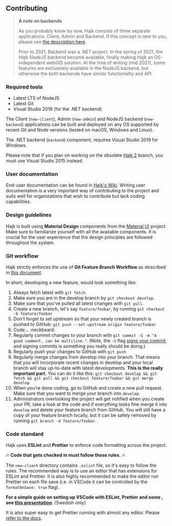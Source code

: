 ## Contributing

>**A note on backends**
>
>As you probably know by now, Hajk consists of three separate applications: Client, Admin and Backend. If this concept is new to you, please see [the description here](https://github.com/hajkmap/Hajk/wiki/Installation-guide-%28for-pre-packaged-releases%29#the-three-editions-of-hajk).
>
>Prior to 2021, Backend was a .NET project. In the spring of 2021, the *Hajk NodeJS backend* became available, finally making Hajk an OS-independent webGIS solution. At the time of writing (mid 2021), some features are exclusively available in the NodeJS backend, but otherwise the both backends have similar functionality and API. 

### Required tools

- Latest LTS of NodeJS
- Latest Git
- Visual Studio 2019 (for the .NET backend)

The Client (`new-client`), Admin (`new-admin`) and NodeJS backend (`new-backend`) applications can be built and deployed on any OS supported by recent Git and Node versions (tested on macOS, Windows and Linux).

The .NET backend (`backend`) component, requires Visual Studio 2019 for Windows. 

Please note that if you plan on working on the obsolete [Hajk 2](https://github.com/hajkmap/Hajk/tree/hajk2.x) branch, you must use Visual Studio 2015 instead.

### User documentation

End-user documentation can be found in [Hajk's Wiki](https://github.com/hajkmap/Hajk/wiki). Writing user documentation is a very important way of contributing to the project and suits well for organizations that wish to contribute but lack coding capabilities.

### Design guidelines

Hajk is built using **Material Design** components from the [Material UI](https://material-ui.com/) project. Make sure to familiarize yourself with all the available components. It is crucial for the user experience that the design principles are followed throughout the system.

### Git workflow

Hajk strictly enforces the use of **Git Feature Branch Workflow** as described in [this document](https://www.atlassian.com/git/tutorials/comparing-workflows/feature-branch-workflow).

In short, developing a new feature, would look something like:

1. Always fetch latest with `git fetch`.
1. Make sure you are in the develop branch by `git checkout develop`.
1. Make sure that you've pulled all latest changes with `git pull`.
1. Create a new branch, let's say `feature/foobar`, by running `git checkout -b feature/foobar`
1. Don't forget to set upstream so that your newly created branch is pushed to GitHub: `git push --set-upstream origin feature/foobar`
1. Code… :neckbeard:
1. Regularly commit changes to your branch with `git commit -S -m "A good comment, can be multiline."`. (Note, the `-S` flag [signs your commit](https://help.github.com/en/articles/signing-commits), and signing commits is something you really should be doing.)
1. Regularly push your changes to GitHub with `git push`
1. Regularly merge changes from develop into your branch. That means that you will incorporate recent changes in develop and your local branch will stay up-to-date with latest developments. **This is the really important part.** You can do it like this: `git checkout develop && git fetch && git pull && git checkout feature/foobar && git merge develop`
1. When you're done coding, go to GitHub and create a new pull request. Make sure that you want to merge your branch into `develop`.
1. Administrators overlooking the project will get notified when you create your PR, take a look at the code and if everything looks fine merge it into `develop` and delete your feature branch from GitHub. You will still have a copy of your feature branch locally, but it can be safely removed by running `git branch -d feature/foobar`.

### Code standard

Hajk uses **ESLint** and **Prettier** to enforce code formatting across the project.

🔥 **Code that gets checked in must follow those rules.** 🔥

The `new-client` directory contains `.eslint` file, so it's easy to follow the rules. The recommended way is to use an editor that has extensions for ESLint and Prettier. It is also highly recommended to make the editor run Prettier on each file save (i.e. in VSCode it can be controlled by the `formatOnSave: true` flag).

**For a simple guide on setting up VSCode with ESLint, Prettier and some , see [this presentation](dokumentation/VSCodeSetup.pdf)**. (Swedish only)

It is also super easy to get Prettier running with almost any editor. Please [refer to the docs](https://prettier.io/).
